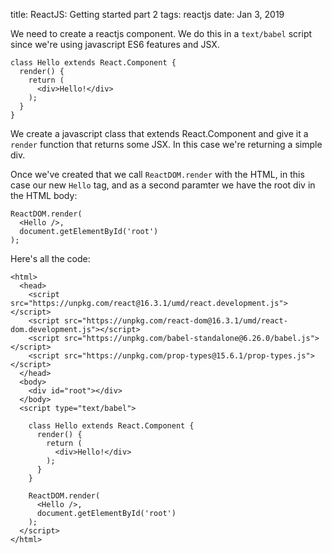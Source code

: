 title: ReactJS: Getting started part 2
tags: reactjs
date: Jan 3, 2019

We need to create a reactjs component. We do this in a `text/babel` script since we're using javascript ES6 features and JSX.

```
class Hello extends React.Component {
  render() {
    return (
      <div>Hello!</div>
    );
  }
}
```

We create a javascript class that extends React.Component and give it a `render` function that returns some JSX. In this case we're returning a simple div.

Once we've created that we call `ReactDOM.render` with the HTML, in this case our new `Hello` tag, and as a second paramter we have the root div in the HTML body:

```
ReactDOM.render(
  <Hello />,
  document.getElementById('root')
);  
```

Here's all the code:

```
<html>
  <head>
    <script src="https://unpkg.com/react@16.3.1/umd/react.development.js"></script>
    <script src="https://unpkg.com/react-dom@16.3.1/umd/react-dom.development.js"></script>
    <script src="https://unpkg.com/babel-standalone@6.26.0/babel.js"></script>
    <script src="https://unpkg.com/prop-types@15.6.1/prop-types.js"></script>
  </head>
  <body>
    <div id="root"></div>
  </body>
  <script type="text/babel">

    class Hello extends React.Component {
      render() {
        return (
          <div>Hello!</div>
        );
      }
    }

    ReactDOM.render(
      <Hello />,
      document.getElementById('root')
    );  
  </script>
</html>
```
